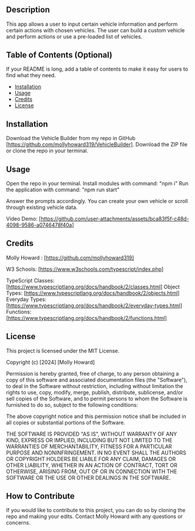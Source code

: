# <VehicleBuilder>

## Description

This app allows a user to input certain vehicle information and perform certain actions with chosen vehicles. The user can build a custom vehicle and perform actions or use a pre-loaded list of vehicles.

## Table of Contents (Optional)

If your README is long, add a table of contents to make it easy for users to find what they need.

- [Installation](#installation)
- [Usage](#usage)
- [Credits](#credits)
- [License](#license)

## Installation

Download the Vehicle Builder from my repo in GitHub [https://github.com/mollyhoward319/VehicleBuilder]. Download the ZIP file or clone the repo in your terminal. 

## Usage

Open the repo in your terminal.
Install modules with command: "npm i"
Run the application with command: "npm run start"

Answer the prompts accordingly. You can create your own vehicle or scroll through existing vehicle data. 

Video Demo: [https://github.com/user-attachments/assets/bca83f5f-c48d-4098-9586-a0746478f40a]


## Credits

Molly Howard : [https://github.com/mollyhoward319]

W3 Schools: [https://www.w3schools.com/typescript/index.php]

TypeScript 
    Classes:[https://www.typescriptlang.org/docs/handbook/2/classes.html]
    Object Types: [https://www.typescriptlang.org/docs/handbook/2/objects.html]
    Everyday Types: [https://www.typescriptlang.org/docs/handbook/2/everyday-types.html] 
    Functions: [https://www.typescriptlang.org/docs/handbook/2/functions.html]


## License

This project is licensed under the MIT License.

Copyright (c) [2024] [Molly Howard]

Permission is hereby granted, free of charge, to any person obtaining a copy of this software and associated documentation files (the "Software"), to deal in the Software without restriction, including without limitation the rights to use, copy, modify, merge, publish, distribute, sublicense, and/or sell copies of the Software, and to permit persons to whom the Software is furnished to do so, subject to the following conditions:

The above copyright notice and this permission notice shall be included in all copies or substantial portions of the Software.

THE SOFTWARE IS PROVIDED "AS IS", WITHOUT WARRANTY OF ANY KIND, EXPRESS OR IMPLIED, INCLUDING BUT NOT LIMITED TO THE WARRANTIES OF MERCHANTABILITY, FITNESS FOR A PARTICULAR PURPOSE AND NONINFRINGEMENT. IN NO EVENT SHALL THE AUTHORS OR COPYRIGHT HOLDERS BE LIABLE FOR ANY CLAIM, DAMAGES OR OTHER LIABILITY, WHETHER IN AN ACTION OF CONTRACT, TORT OR OTHERWISE, ARISING FROM, OUT OF OR IN CONNECTION WITH THE SOFTWARE OR THE USE OR OTHER DEALINGS IN THE SOFTWARE.



## How to Contribute

If you would like to contribute to this project, you can do so by cloning the repo and making your edits. Contact Molly Howard with any questions or concerns.

